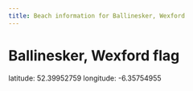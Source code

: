 ```yaml
---
title: Beach information for Ballinesker, Wexford
---
```

# Ballinesker, Wexford <span class="material-icons blue-flag">flag</span>

<div class="location-info">latitude: 52.39952759 longitude: -6.35754955</div>
<div id="met-eireann-warnings"></div>
<div></div>